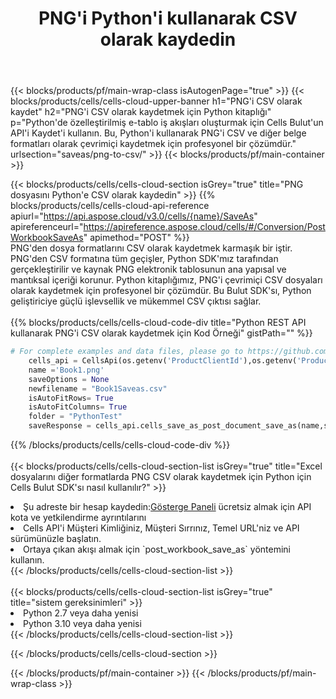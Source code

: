 ﻿---
title:  PNG'i Python'i kullanarak CSV olarak kaydedin
description:  PNG formatındaki dosyayı CSV formatındaki dosya olarak kaydetmek için Python için Aspose.Cells Cloud SDK'yı kullanma.
---
{{< blocks/products/pf/main-wrap-class isAutogenPage="true" >}}
{{< blocks/products/cells/cells-cloud-upper-banner h1="PNG\'i CSV olarak kaydet" h2="PNG\'i CSV olarak kaydetmek için Python kitaplığı" p="Python\'de özelleştirilmiş e-tablo iş akışları oluşturmak için Cells Bulut\'un API\'i Kaydet\'i kullanın. Bu, Python\'i kullanarak PNG\'i CSV ve diğer belge formatları olarak çevrimiçi kaydetmek için profesyonel bir çözümdür." urlsection="saveas/png-to-csv/" >}}
{{< blocks/products/pf/main-container >}}

{{< blocks/products/cells/cells-cloud-section isGrey="true" title="PNG dosyasını Python\'e CSV olarak kaydedin" >}}
{{% blocks/products/cells/cells-cloud-api-reference apiurl="https://api.aspose.cloud/v3.0/cells/{name}/SaveAs" apireferenceurl="https://apireference.aspose.cloud/cells/#/Conversion/PostWorkbookSaveAs" apimethod="POST" %}}
<br/>
PNG'den dosya formatlarını CSV olarak kaydetmek karmaşık bir iştir. PNG'den CSV formatına tüm geçişler, Python SDK'mız tarafından gerçekleştirilir ve kaynak PNG elektronik tablosunun ana yapısal ve mantıksal içeriği korunur. Python kitaplığımız, PNG'i çevrimiçi CSV dosyaları olarak kaydetmek için profesyonel bir çözümdür. Bu Bulut SDK'sı, Python geliştiriciye güçlü işlevsellik ve mükemmel CSV çıktısı sağlar.
<br/>
<br/>
{{% blocks/products/cells/cells-cloud-code-div title="Python REST API kullanarak PNG\'i CSV olarak kaydetmek için Kod Örneği" gistPath="" %}}
  
```python
# For complete examples and data files, please go to https://github.com/aspose-cells-cloud/aspose-cells-cloud-python/
    cells_api = CellsApi(os.getenv('ProductClientId'),os.getenv('ProductClientSecret'))
    name ='Book1.png'    
    saveOptions = None
    newfilename = "Book1Saveas.csv"
    isAutoFitRows= True
    isAutoFitColumns= True
    folder = "PythonTest"
    saveResponse = cells_api.cells_save_as_post_document_save_as(name,save_options=saveOptions, newfilename=(folder +'/' + newfilename),folder=folder)
```
  
{{% /blocks/products/cells/cells-cloud-code-div %}}
<br/>
<br/>
{{< blocks/products/cells/cells-cloud-section-list isGrey="true" title="Excel dosyalarını diğer formatlarda PNG CSV olarak kaydetmek için Python için Cells Bulut SDK\'sı nasıl kullanılır?" >}}
<li> Şu adreste bir hesap kaydedin:<a href="https://dashboard.aspose.cloud/">Gösterge Paneli</a> ücretsiz almak için API kota ve yetkilendirme ayrıntılarını</li>
<li>Cells API'i Müşteri Kimliğiniz, Müşteri Sırrınız, Temel URL'niz ve API sürümünüzle başlatın.</li>
<li>Ortaya çıkan akışı almak için `post_workbook_save_as` yöntemini kullanın.</li>
{{< /blocks/products/cells/cells-cloud-section-list >}}
<br/>
<br/>
{{< blocks/products/cells/cells-cloud-section-list isGrey="true" title="sistem gereksinimleri" >}}
<li>Python 2.7 veya daha yenisi</li>
<li>Python 3.10 veya daha yenisi</li>
{{< /blocks/products/cells/cells-cloud-section-list >}}

{{< /blocks/products/cells/cells-cloud-section >}}

{{< /blocks/products/pf/main-container >}}
{{< /blocks/products/pf/main-wrap-class >}}
